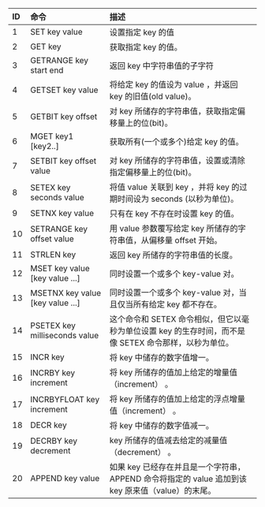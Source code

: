 | ID        | 命令          | 描述  |
|:----------|:----------|:----------|
|1	|SET key value                                            |     设置指定 key 的值                                                      |                  
|2	|GET key                                                  |     获取指定 key 的值。                                                     |                  
|3	|GETRANGE key start end                                   |     返回 key 中字符串值的子字符                                                 |                  
|4	|GETSET key value                                         |     将给定 key 的值设为 value ，并返回 key 的旧值(old value)。                      |                  
|5	|GETBIT key offset                                        |     对 key 所储存的字符串值，获取指定偏移量上的位(bit)。                                  |                  
|6	|MGET key1 [key2..]                                       |     获取所有(一个或多个)给定 key 的值。                                            |                  
|7	|SETBIT key offset value                                  |     对 key 所储存的字符串值，设置或清除指定偏移量上的位(bit)。                               |                  
|8	|SETEX key seconds value                                  |     将值 value 关联到 key ，并将 key 的过期时间设为 seconds (以秒为单位)。                |                  
|9	|SETNX key value                                          |     只有在 key 不存在时设置 key 的值。                                           |                  
|10	|SETRANGE key offset value                                |   用 value 参数覆写给定 key 所储存的字符串值，从偏移量 offset 开始。                        |                  
|11	|STRLEN key                                               |   返回 key 所储存的字符串值的长度。                                                |                  
|12	|MSET key value [key value ...]                           |   同时设置一个或多个 key-value 对。                                             |                  
|13	|MSETNX key value [key value ...]                         |   同时设置一个或多个 key-value 对，当且仅当所有给定 key 都不存在。                           |                  
|14	|PSETEX key milliseconds value                            |   这个命令和 SETEX 命令相似，但它以毫秒为单位设置 key 的生存时间，而不是像 SETEX 命令那样，以秒为单位。       |                  
|15	|INCR key                                                 |   将 key 中储存的数字值增一。                                                   |                  
|16	|INCRBY key increment                                     |   将 key 所储存的值加上给定的增量值（increment） 。                                   |                  
|17	|INCRBYFLOAT key increment                                |   将 key 所储存的值加上给定的浮点增量值（increment） 。                                 |                  
|18	|DECR key                                                 |   将 key 中储存的数字值减一。                                                   |                  
|19	|DECRBY key decrement                                     |   key 所储存的值减去给定的减量值（decrement） 。                                     |                  
|20	|APPEND key value                                         |   如果 key 已经存在并且是一个字符串， APPEND 命令将指定的 value 追加到该 key 原来值（value）的末尾。   |                  
